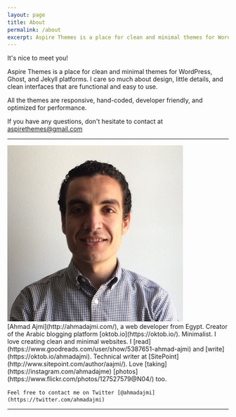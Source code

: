 ```yaml
---
layout: page
title: About
permalink: /about
excerpt: Aspire Themes is a place for clean and minimal themes for WordPress and Ghost platforms. I care so much about design, little details, and clean interfaces that are functional and easy to use.
---
```


It's nice to meet you!

Aspire Themes is a place for clean and minimal themes for WordPress, Ghost, and Jekyll platforms. I care so much about design, little details, and clean interfaces that are functional and easy to use.

All the themes are responsive, hand-coded, developer friendly, and optimized for performance.

If you have any questions, don't hesitate to contact at [aspirethemes@gmail.com](mailto:aspirethemes@gmail.com)

---

<div class="o-grid" markdown='1'>
  <div class="o-grid__col o-grid__col--1-4">
    <img src="/images/assets/ahmadajmi.jpg" alt="Ahmad Ajmi Photo">
  </div>
  <div class="o-grid__col o-grid__col--3-4" markdown='1'>
    [Ahmad Ajmi](http://ahmadajmi.com/), a web developer from Egypt. Creator of the Arabic blogging platform [oktob.io](https://oktob.io/). Minimalist. I love creating clean and minimal websites. I [read](https://www.goodreads.com/user/show/5387651-ahmad-ajmi) and [write](https://oktob.io/ahmadajmi). Technical writer at [SitePoint](http://www.sitepoint.com/author/aajmi/). Love [taking](https://instagram.com/ahmadajme) [photos](https://www.flickr.com/photos/127527579@N04/) too.

    Feel free to contact me on Twitter [@ahmadajmi](https://twitter.com/ahmadajmi)
  </div>
</div>

---